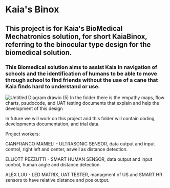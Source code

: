 # Kaia's Binox

## This project is for Kaia's BioMedical Mechatronics solution, for short KaiaBinox, referring to the binocular type design for the biomedical solution.

### This Biomedical solution aims to assist Kaia in navigation of schools and the identification of humans to be able to move through school to find friends without the use of a cane that Kaia finds hard to understand or use.

![Untitled Diagram drawio (5)](https://github.com/TempeHS/2023IST-BioMech-KaiaBinox-Alex.L-Elliot.P-Gianfranco.M/assets/124545912/0ac444d8-605b-4a50-a1e1-6d2c86af4a8b)
In the folder there is the empathy maps, flow charts, psudocode, and UAT testing documents that explain and help the development of this design

In future we will work on this project and this folder will contain coding, developments documentation, and trial data.

Project workers:

GIANFRANCO MANIELI - ULTRASONIC SENSOR, data output and input control, right left and center, aswell as distance detection.

ELLIOTT PEZZUTTI - SMART HUMAN SENSOR, data output and input control, human angle and distance detection.

ALEX LUU - LED MATRIX, UAT TESTER, managment of US and SMART HR sensors to have relative distance and pos output.
